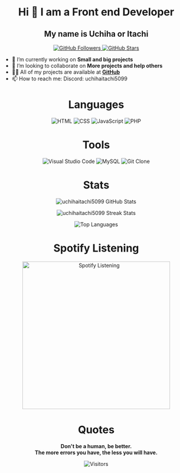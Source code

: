<p align="center" width="100%">
  <h1 align="center">Hi 👋 I am a Front end Developer</h1>
  <h2 align="center"> My name is Uchiha or Itachi</h2>
</p>

<p align="center">
  <a href="https://github.com/uchihaitachi5099?tab=followers" target="_blank">
    <img src="https://img.shields.io/badge/Follow%20Me-181717?style=for-the-badge&logo=github&logoColor=white" alt="GitHub Followers">
  </a>
  <a href="https://github.com/uchihaitachi5099?tab=repositories" target="_blank">
    <img src="https://img.shields.io/badge/My%20Projects-181717?style=for-the-badge&logo=github&logoColor=white" alt="GitHub Stars">
  </a>
</p>

- 🔭 I’m currently working on **Small and big projects**
- 👯 I’m looking to collaborate on **More projects and help others**
- 👨‍💻 All of my projects are available at **[GitHub](https://github.com/uchihaitachi5099?tab=repositories)**
- 📫 How to reach me: Discord: uchihaitachi5099

<h1 align="center">Languages</h1>
<p align="center">
  <img src="https://img.shields.io/badge/HTML-25%25-239120?style=for-the-badge&logo=html5&logoColor=white" alt="HTML">
  <img src="https://img.shields.io/badge/CSS-20%25-1572B6?style=for-the-badge&logo=css3&logoColor=white" alt="CSS">
  <img src="https://img.shields.io/badge/JavaScript-30%25-F7DF1E?style=for-the-badge&logo=javascript&logoColor=black" alt="JavaScript">
  <img src="https://img.shields.io/badge/PHP-10%25-777BB4?style=for-the-badge&logo=php&logoColor=white" alt="PHP">
</p>

<h1 align="center">Tools</h1>
<p align="center">
  <img src="https://img.shields.io/badge/Visual%20Studio%20Code-40%25-007ACC?style=for-the-badge&logo=visual-studio-code&logoColor=white" alt="Visual Studio Code">
  <img src="https://img.shields.io/badge/MySQL-30%25-4479A1?style=for-the-badge&logo=mysql&logoColor=white" alt="MySQL">
  <img src="https://img.shields.io/badge/Git%20Clone-30%25-181717?style=for-the-badge&logo=git&logoColor=white" alt="Git Clone">
</p>

<h1 align="center">Stats</h1>
<p align="center">
  <img src="https://github-readme-stats.vercel.app/api?username=uchihaitachi5099&show_icons=true&theme=dark&hide_border=true&bg_color=181717" alt="uchihaitachi5099 GitHub Stats">
</p>
<p align="center">
  <img src="https://github-readme-streak-stats.herokuapp.com/?user=uchihaitachi5099&theme=dark&hide_border=true&background=181717" alt="uchihaitachi5099 Streak Stats">
</p>
<p align="center">
  <img src="https://github-readme-stats.vercel.app/api/top-langs/?username=uchihaitachi5099&layout=compact&theme=dark&hide_border=true&bg_color=181717" alt="Top Languages">
</p>

<h1 align="center">Spotify Listening</h1>
<p align="center">
  <img src="https://spotify-github-profile.vercel.app/api/view.svg?uid=uchihaitachi5099&cover_image=true&theme=novatorem" alt="Spotify Listening" width="400">
</p>

<h1 align="center">Quotes</h1>
<p align="center">
  <strong>Don't be a human, be better.</strong><br>
  <strong>The more errors you have, the less you will have.</strong>
</p>

<p align="center">
  <img src="https://visitor-badge.laobi.icu/badge?page_id=uchihaitachi5099.uchihaitachi5099" alt="Visitors">
</p>
